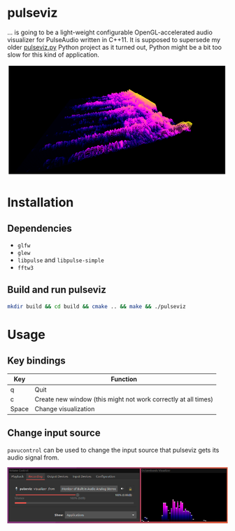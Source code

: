 # pulseviz

... is going to be a light-weight configurable OpenGL-accelerated audio visualizer for PulseAudio written in C++11. It is supposed to supersede my older [pulseviz.py](https://gitlab.com/pckbls/pulseviz.py) Python project as it turned out, Python might be a bit too slow for this kind of application.

![3D Spectrogram](img/spectrogram3d.png)

# Installation

## Dependencies

* `glfw`
* `glew`
* `libpulse` and `libpulse-simple`
* `fftw3`

## Build and run pulseviz

```sh
mkdir build && cd build && cmake .. && make && ./pulseviz
```

# Usage

## Key bindings

| Key   | Function                                                       |
|-------|----------------------------------------------------------------|
| q     | Quit                                                           |
| c     | Create new window (this might not work correctly at all times) |
| Space | Change visualization                                           |

## Change input source

`pavucontrol` can be used to change the input source that pulseviz gets its audio signal from.

![pavucontrol](img/pavucontrol.png)

